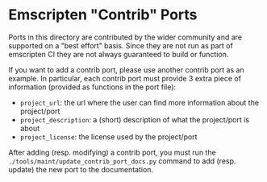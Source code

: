 Emscripten "Contrib" Ports
==========================

Ports in this directory are contributed by the wider community and are
supported on a "best effort" basis.  Since they are not run as part of
emscripten CI they are not always guaranteed to build or function.

If you want to add a contrib port, please use another contrib port as 
an example. In particular, each contrib port must provide 3 extra piece
of information (provided as functions in the port file):

* `project_url`: the url where the user can find more information about 
  the project/port
* `project_description`: a (short) description of what the project/port 
  is about
* `project_license`: the license used by the project/port

After adding (resp. modifying) a contrib port, you must run the 
`./tools/maint/update_contrib_port_docs.py` command to add (resp. update) 
the new port to the documentation.